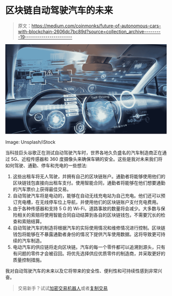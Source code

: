 # 区块链自动驾驶汽车的未来

> 原文：<https://medium.com/coinmonks/future-of-autonomous-cars-with-blockchain-2606dc7bc89d?source=collection_archive---------19----------------------->

![](img/5712872e274601b2ff2d8c3b03cf30ff.png)

Image: Unsplash/iStock

当科技巨头谷歌正在测试自动驾驶汽车时，世界各地久负盛名的汽车制造商正在通过 5G、近程传感器和 360 度摄像头来确保车辆的安全。这些是我对未来我们将如何驾驶、通勤、停车和充电的一些想法:

1.  这些出租车将无人驾驶，并拥有自己的区块链账户。通勤者将能够使用他们的区块链钱包直接向出租车支付。使用智能合同，通勤者将能够在他们想要通勤的汽车票价上获得最佳交易。
2.  自动驾驶汽车将是电动的，能够在自动无线充电站为自己充电。他们还可以预订充电槽，在无线停车位上导航，并使用他们的区块链账户支付充电费用。
3.  由于各种传感器和支持 5 G 的 Wi-Fi，道路事故的数量将会减少。大多数与保险相关的索赔将使用智能合同自动结算到各自的区块链钱包，不需要冗长的检查和索赔结算。
4.  自动驾驶汽车的制造将根据汽车的实际使用情况和维修情况进行控制。区块链钱包将能够在不暴露通勤者身份的情况下提供汽车使用数据。这将导致更可持续的汽车制造。
5.  电动汽车的供应链将走向区块链。汽车的每一个零件都可以追溯到源头，只有有问题的零件才会被召回。将优先选择供应优质零件的制造商，并采取更好的质量控制措施。

我对自动驾驶汽车的未来以及它将带来的安全性、便利性和可持续性感到非常兴奋。

> 交易新手？试试[加密交易机器人](/coinmonks/crypto-trading-bot-c2ffce8acb2a)或者[复制交易](/coinmonks/top-10-crypto-copy-trading-platforms-for-beginners-d0c37c7d698c)